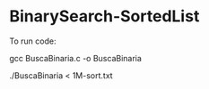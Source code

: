 # BinarySearch-SortedList

To run code:

gcc BuscaBinaria.c -o BuscaBinaria

./BuscaBinaria < 1M-sort.txt
